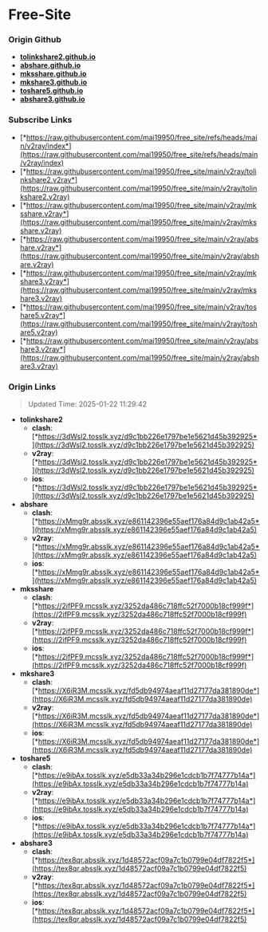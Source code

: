 # Free-Site

### Origin Github

- [**tolinkshare2.github.io**](https://github.com/tolinkshare2/tolinkshare2.github.io)
- [**abshare.github.io**](https://github.com/abshare/abshare.github.io)
- [**mksshare.github.io**](https://github.com/mksshare/mksshare.github.io)
- [**mkshare3.github.io**](https://github.com/mkshare3/mkshare3.github.io)
- [**toshare5.github.io**](https://github.com/toshare5/toshare5.github.io)
- [**abshare3.github.io**](https://github.com/abshare3/abshare3.github.io)

### Subscribe Links

- [*https://raw.githubusercontent.com/mai19950/free_site/refs/heads/main/v2ray/index*](https://raw.githubusercontent.com/mai19950/free_site/refs/heads/main/v2ray/index)
- [*https://raw.githubusercontent.com/mai19950/free_site/main/v2ray/tolinkshare2.v2ray*](https://raw.githubusercontent.com/mai19950/free_site/main/v2ray/tolinkshare2.v2ray)
- [*https://raw.githubusercontent.com/mai19950/free_site/main/v2ray/mksshare.v2ray*](https://raw.githubusercontent.com/mai19950/free_site/main/v2ray/mksshare.v2ray)
- [*https://raw.githubusercontent.com/mai19950/free_site/main/v2ray/abshare.v2ray*](https://raw.githubusercontent.com/mai19950/free_site/main/v2ray/abshare.v2ray)
- [*https://raw.githubusercontent.com/mai19950/free_site/main/v2ray/mkshare3.v2ray*](https://raw.githubusercontent.com/mai19950/free_site/main/v2ray/mkshare3.v2ray)
- [*https://raw.githubusercontent.com/mai19950/free_site/main/v2ray/toshare5.v2ray*](https://raw.githubusercontent.com/mai19950/free_site/main/v2ray/toshare5.v2ray)
- [*https://raw.githubusercontent.com/mai19950/free_site/main/v2ray/abshare3.v2ray*](https://raw.githubusercontent.com/mai19950/free_site/main/v2ray/abshare3.v2ray)

### Origin Links

> Updated Time: 2025-01-22 11:29:42

- **tolinkshare2**
  - **clash**: [*https://3dWsl2.tosslk.xyz/d9c1bb226e1797be1e5621d45b392925*](https://3dWsl2.tosslk.xyz/d9c1bb226e1797be1e5621d45b392925)
  - **v2ray**: [*https://3dWsl2.tosslk.xyz/d9c1bb226e1797be1e5621d45b392925*](https://3dWsl2.tosslk.xyz/d9c1bb226e1797be1e5621d45b392925)
  - **ios**: [*https://3dWsl2.tosslk.xyz/d9c1bb226e1797be1e5621d45b392925*](https://3dWsl2.tosslk.xyz/d9c1bb226e1797be1e5621d45b392925)
- **abshare**
  - **clash**: [*https://xMmg9r.absslk.xyz/e861142396e55aef176a84d9c1ab42a5*](https://xMmg9r.absslk.xyz/e861142396e55aef176a84d9c1ab42a5)
  - **v2ray**: [*https://xMmg9r.absslk.xyz/e861142396e55aef176a84d9c1ab42a5*](https://xMmg9r.absslk.xyz/e861142396e55aef176a84d9c1ab42a5)
  - **ios**: [*https://xMmg9r.absslk.xyz/e861142396e55aef176a84d9c1ab42a5*](https://xMmg9r.absslk.xyz/e861142396e55aef176a84d9c1ab42a5)
- **mksshare**
  - **clash**: [*https://2ifPF9.mcsslk.xyz/3252da486c718ffc52f7000b18cf999f*](https://2ifPF9.mcsslk.xyz/3252da486c718ffc52f7000b18cf999f)
  - **v2ray**: [*https://2ifPF9.mcsslk.xyz/3252da486c718ffc52f7000b18cf999f*](https://2ifPF9.mcsslk.xyz/3252da486c718ffc52f7000b18cf999f)
  - **ios**: [*https://2ifPF9.mcsslk.xyz/3252da486c718ffc52f7000b18cf999f*](https://2ifPF9.mcsslk.xyz/3252da486c718ffc52f7000b18cf999f)
- **mkshare3**
  - **clash**: [*https://X6iR3M.mcsslk.xyz/fd5db94974aeaf11d27177da381890de*](https://X6iR3M.mcsslk.xyz/fd5db94974aeaf11d27177da381890de)
  - **v2ray**: [*https://X6iR3M.mcsslk.xyz/fd5db94974aeaf11d27177da381890de*](https://X6iR3M.mcsslk.xyz/fd5db94974aeaf11d27177da381890de)
  - **ios**: [*https://X6iR3M.mcsslk.xyz/fd5db94974aeaf11d27177da381890de*](https://X6iR3M.mcsslk.xyz/fd5db94974aeaf11d27177da381890de)
- **toshare5**
  - **clash**: [*https://e9ibAx.tosslk.xyz/e5db33a34b296e1cdcb1b7f74777b14a*](https://e9ibAx.tosslk.xyz/e5db33a34b296e1cdcb1b7f74777b14a)
  - **v2ray**: [*https://e9ibAx.tosslk.xyz/e5db33a34b296e1cdcb1b7f74777b14a*](https://e9ibAx.tosslk.xyz/e5db33a34b296e1cdcb1b7f74777b14a)
  - **ios**: [*https://e9ibAx.tosslk.xyz/e5db33a34b296e1cdcb1b7f74777b14a*](https://e9ibAx.tosslk.xyz/e5db33a34b296e1cdcb1b7f74777b14a)
- **abshare3**
  - **clash**: [*https://tex8qr.absslk.xyz/1d48572acf09a7c1b0799e04df7822f5*](https://tex8qr.absslk.xyz/1d48572acf09a7c1b0799e04df7822f5)
  - **v2ray**: [*https://tex8qr.absslk.xyz/1d48572acf09a7c1b0799e04df7822f5*](https://tex8qr.absslk.xyz/1d48572acf09a7c1b0799e04df7822f5)
  - **ios**: [*https://tex8qr.absslk.xyz/1d48572acf09a7c1b0799e04df7822f5*](https://tex8qr.absslk.xyz/1d48572acf09a7c1b0799e04df7822f5)
